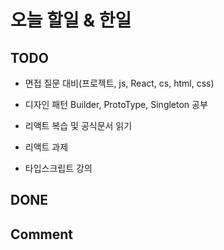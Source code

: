 # 오늘 할일 & 한일

## TODO

- 면접 질문 대비(프로젝트, js, React, cs, html, css)

- 디자인 패턴 Builder, ProtoType, Singleton 공부

- 리액트 복습 및 공식문서 읽기

- 리액트 과제

- 타입스크립트 강의

## DONE

## Comment
